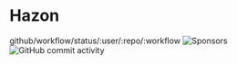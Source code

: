 # Hazon
github/workflow/status/:user/:repo/:workflow
![Sponsors](https://img.shields.io/github/sponsors/hazon)
![GitHub commit activity](https://img.shields.io/github/commit-activity/w/DerrickYeb/Hazon)
